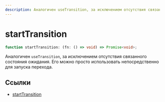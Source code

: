 ```yaml
---
description: Аналогичен useTransition, за исключением отсутствия связанного состояния ожидания
---
```


# startTransition

```ts
function startTransition: (fn: () => void) => Promise<void>;
```

Аналогичен `useTransition`, за исключением отсутствия связанного состояния ожидания. Его можно просто использовать непосредственно для запуска перехода.

## Ссылки

-   [startTransition](https://docs.solidjs.com/references/api-reference/reactive-utilities/regularstartTransition)
